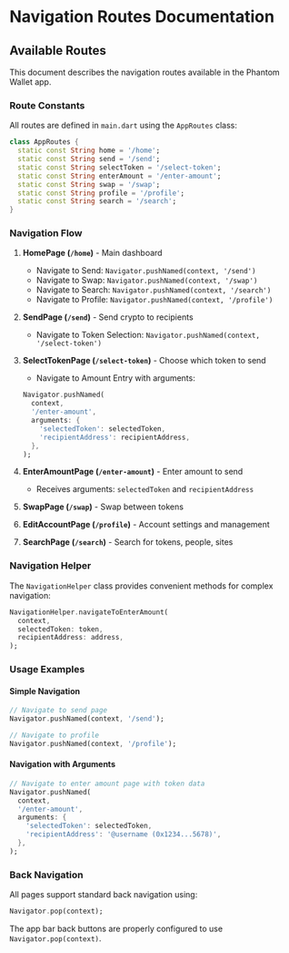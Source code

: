 # Navigation Routes Documentation

## Available Routes

This document describes the navigation routes available in the Phantom Wallet app.

### Route Constants

All routes are defined in `main.dart` using the `AppRoutes` class:

```dart
class AppRoutes {
  static const String home = '/home';
  static const String send = '/send';
  static const String selectToken = '/select-token';
  static const String enterAmount = '/enter-amount';
  static const String swap = '/swap';
  static const String profile = '/profile';
  static const String search = '/search';
}
```

### Navigation Flow

1. **HomePage (`/home`)** - Main dashboard
   - Navigate to Send: `Navigator.pushNamed(context, '/send')`
   - Navigate to Swap: `Navigator.pushNamed(context, '/swap')`
   - Navigate to Search: `Navigator.pushNamed(context, '/search')`
   - Navigate to Profile: `Navigator.pushNamed(context, '/profile')`

2. **SendPage (`/send`)** - Send crypto to recipients
   - Navigate to Token Selection: `Navigator.pushNamed(context, '/select-token')`

3. **SelectTokenPage (`/select-token`)** - Choose which token to send
   - Navigate to Amount Entry with arguments:
   ```dart
   Navigator.pushNamed(
     context,
     '/enter-amount',
     arguments: {
       'selectedToken': selectedToken,
       'recipientAddress': recipientAddress,
     },
   );
   ```

4. **EnterAmountPage (`/enter-amount`)** - Enter amount to send
   - Receives arguments: `selectedToken` and `recipientAddress`

5. **SwapPage (`/swap`)** - Swap between tokens

6. **EditAccountPage (`/profile`)** - Account settings and management

7. **SearchPage (`/search`)** - Search for tokens, people, sites

### Navigation Helper

The `NavigationHelper` class provides convenient methods for complex navigation:

```dart
NavigationHelper.navigateToEnterAmount(
  context,
  selectedToken: token,
  recipientAddress: address,
);
```

### Usage Examples

#### Simple Navigation
```dart
// Navigate to send page
Navigator.pushNamed(context, '/send');

// Navigate to profile
Navigator.pushNamed(context, '/profile');
```

#### Navigation with Arguments
```dart
// Navigate to enter amount page with token data
Navigator.pushNamed(
  context,
  '/enter-amount',
  arguments: {
    'selectedToken': selectedToken,
    'recipientAddress': '@username (0x1234...5678)',
  },
);
```

### Back Navigation

All pages support standard back navigation using:
```dart
Navigator.pop(context);
```

The app bar back buttons are properly configured to use `Navigator.pop(context)`.
